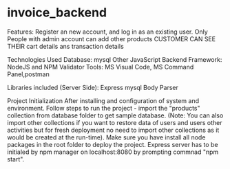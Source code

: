 # invoice_backend
Features:
Register an new account, and log in as an existing user.
Only People with admin account can add other products
CUSTOMER CAN SEE THEIR cart details ans transaction details

Technologies Used
 Database: mysql Other
 JavaScript Backend Framework: NodeJS and NPM
 Validator Tools: MS Visual Code, MS Command Panel,postman

Libraries included (Server Side):
Express
mysql
Body Parser

Project Initialization
After installing and configuration of system and environment. Follow steps to run the project -
import the "products" collection from database folder to get sample database. (Note: You can also import other collections if you want to restore data of users and users other activities but for fresh deployment no need to import other collections as it would be created at the run-time).
Make sure you have install all node packages in the root folder to deploy the project.
Express server has to be initialed by npm manager on localhost:8080 by prompting commnad "npm start".

